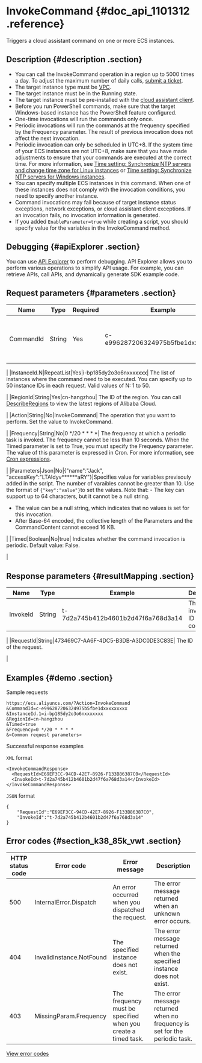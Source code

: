 # InvokeCommand {#doc_api_1101312 .reference}

Triggers a cloud assistant command on one or more ECS instances.

## Description {#description .section}

-   You can call the InvokeCommand operation in a region up to 5000 times a day. To adjust the maximum number of daily calls, [submit a ticket](https://workorder-intl.console.aliyun.com/#/ticket/createIndex).
-   The target instance type must be [VPC](~~34217~~).
-   The target instance must be in the Running state.
-   The target instance must be pre-installed with the [cloud assistant client](~~64921~~).
-   Before you run PowerShell commands, make sure that the target Windows-based instance has the PowerShell feature configured.
-   One-time invocations will run the commands only once.
-   Periodic invocations will run the commands at the frequency specified by the Frequency parameter. The result of previous invocation does not affect the next invocation.
-   Periodic invocation can only be scheduled in UTC+8. If the system time of your ECS instances are not UTC+8, make sure that you have made adjustments to ensure that your commands are executed at the correct time. For more information, see [Time setting: Synchronize NTP servers and change time zone for Linux instances](~~92803~~) or [Time setting: Synchronize NTP servers for Windows instances](~~51890~~).
-   You can specify multiple ECS instances in this command. When one of these instances does not comply with the invocation conditions, you need to specify another instance.
-   Command invocations may fail because of target instance status exceptions, network exceptions, or cloud assistant client exceptions. If an invocation fails, no invocation information is generated.
-   If you added `EnableParameter=true` while creating a script, you should specify value for the variables in the InvokeCommand method.

## Debugging {#apiExplorer .section}

You can use [API Explorer](https://api.aliyun.com/#product=Ecs&api=InvokeCommand) to perform debugging. API Explorer allows you to perform various operations to simplify API usage. For example, you can retrieve APIs, call APIs, and dynamically generate SDK example code.

## Request parameters {#parameters .section}

|Name|Type|Required|Example|Description|
|----|----|--------|-------|-----------|
|CommandId|String|Yes|c-e996287206324975b5fbe1dxxxxxxxxx| The ID of the command. You can call [DescribeCommands](~~64843~~) to view all available command IDs.

 |
|InstanceId.N|RepeatList|Yes|i-bp185dy2o3o6nxxxxxxx| The list of instances where the command need to be executed. You can specify up to 50 instance IDs in each request. Valid values of N: 1 to 50.

 |
|RegionId|String|Yes|cn-hangzhou| The ID of the region. You can call [DescribeRegions](~~25609~~) to view the latest regions of Alibaba Cloud.

 |
|Action|String|No|InvokeCommand| The operation that you want to perform. Set the value to InvokeCommand.

 |
|Frequency|String|No|0 \*/20 \* \* \* \*| The frequency at which a periodic task is invoked. The frequency cannot be less than 10 seconds. When the Timed parameter is set to True, you must specify the Frequency parameter. The value of this parameter is expressed in Cron. For more information, see [Cron expressions](~~64769~~).

 |
|Parameters|Json|No|\{"name":"Jack", "accessKey":"LTAIdyv\*\*\*\*\*\*aRY"\}|Specifies value for variables previsouly added in the script. The number of varaibles cannot be greater than 10. Use the format of `{"key":"value"}`to set the values. Note that: -   The key can support up to 64 characters, but it cannot be a null string.
-   The value can be a null string, which indicates that no values is set for this invocation.
-   After Base-64 encoded, the collective length of the Parameters and the CommandContent cannot exceed 16 KB.

 |
|Timed|Boolean|No|true| Indicates whether the command invocation is periodic. Default value: False.

 |

## Response parameters {#resultMapping .section}

|Name|Type|Example|Description|
|----|----|-------|-----------|
|InvokeId|String|t-7d2a745b412b4601b2d47f6a768d3a14| The invocation ID of the command.

 |
|RequestId|String|473469C7-AA6F-4DC5-B3DB-A3DC0DE3C83E| The ID of the request.

 |

## Examples {#demo .section}

Sample requests

``` {#request_demo}
https://ecs.aliyuncs.com/?Action=InvokeCommand
&CommandId=c-e996287206324975b5fbe1dxxxxxxxxx 
&InstanceId.1=i-bp185dy2o3o6nxxxxxxx
&RegionId=cn-hangzhou
&Timed=true
&Frequency=0 */20 * * * * 
&<Common request parameters>
```

Successful response examples

`XML` format

``` {#xml_return_success_demo}
<InvokeCommandResponse>
  <RequestId>E69EF3CC-94CD-42E7-8926-F133B86387C0</RequestId>
  <InvokeId>t-7d2a745b412b4601b2d47f6a768d3a14</InvokeId> 
</InvokeCommandResponse>
```

`JSON` format

``` {#json_return_success_demo}
{
	"RequestId":"E69EF3CC-94CD-42E7-8926-F133B86387C0",
	"InvokeId":"t-7d2a745b412b4601b2d47f6a768d3a14"
}
```

## Error codes {#section_k38_85k_vwt .section}

|HTTP status code|Error code|Error message|Description|
|----------------|----------|-------------|-----------|
|500|InternalError.Dispatch|An error occurred when you dispatched the request.|The error message returned when an unknown error occurs.|
|404|InvalidInstance.NotFound|The specified instance does not exist.|The error message returned when the specified instance does not exist.|
|403|MissingParam.Frequency|The frequency must be specified when you create a timed task.|The error message returned when no frequency is set for the periodic task.|

[View error codes](https://error-center.aliyun.com/status/product/Ecs)

